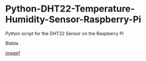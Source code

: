 # Python-DHT22-Temperature-Humidity-Sensor-Raspberry-Pi
Python script for the DHT22 Sensor on the Raspberry Pi

Blabla

[image1](https://tutorials-raspberrypi.de/wp-content/uploads/luftfeuchtigkeit_DHT11_Steckplatine-600x476.png)

